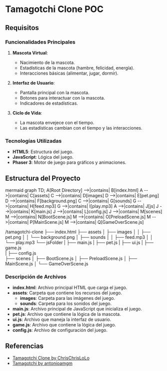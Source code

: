 # Tamagotchi Clone POC

## Requisitos

### Funcionalidades Principales
1. **Mascota Virtual**:
   - Nacimiento de la mascota.
   - Estadísticas de la mascota (hambre, felicidad, energía).
   - Interacciones básicas (alimentar, jugar, dormir).

2. **Interfaz de Usuario**:
   - Pantalla principal con la mascota.
   - Botones para interactuar con la mascota.
   - Indicadores de estadísticas.

3. **Ciclo de Vida**:
   - La mascota envejece con el tiempo.
   - Las estadísticas cambian con el tiempo y las interacciones.

### Tecnologías Utilizadas
- **HTML5**: Estructura del juego.
- **JavaScript**: Lógica del juego.
- **Phaser 3**: Motor de juego para gráficos y animaciones.

## Estructura del Proyecto

mermaid
graph TD;
    A[Root Directory] -->|contains| B[index.html]
    A -->|contains| C[assets]
    C -->|contains| D[images]
    D -->|contains| E[pet.png]
    D -->|contains| F[background.png]
    C -->|contains| G[sounds]
    G -->|contains| H[feed.mp3]
    G -->|contains| I[play.mp3]
    A -->|contains| J[js]
    J -->|contains| K[main.js]
    J -->|contains| L[config.js]
    J -->|contains| M[scenes]
    M -->|contains| N[BootScene.js]
    M -->|contains| O[PreloadScene.js]
    M -->|contains| P[MainScene.js]
    M -->|contains| Q[GameOverScene.js]



/tamagotchi-clone 
├── index.html 
├── assets 
│ ├── images 
│ │ ├── pet.png 
│ │ └── background.png 
│ ├── sounds 
│ │ ├── feed.mp3 
│ │ └── play.mp3 
└── jsFolder 
| ├── main.js
| ├── pet.js 
| ├── ui.js 
| ├── game.js  
| ├── config.js  
├── scenes 
│ ├── BootScene.js 
│ ├── PreloadScene.js 
│ ├── MainScene.js 
│ └── GameOverScene.js


### Descripción de Archivos

- **index.html**: Archivo principal HTML que carga el juego.
- **assets**: Carpeta que contiene los recursos del juego.
  - **images**: Carpeta para las imágenes del juego.
  - **sounds**: Carpeta para los sonidos del juego.
- **main.js**: Archivo principal de JavaScript que inicializa el juego.
- **pet.js**: Archivo que contiene la lógica de la mascota.
- **ui.js**: Archivo que maneja la interfaz de usuario.
- **game.js**: Archivo que contiene la lógica del juego.
- **config.js**: Archivo de configuración del juego.

## Referencias

- [Tamagotchi Clone by ChrisChrisLoLo](https://github.com/ChrisChrisLoLo/tamagotchiClone)
- [Tamagotchi by antonioamgm](https://github.com/antonioamgm/Tamagotchi_000/blob/master/tamagotchi.html)